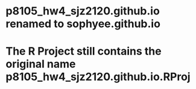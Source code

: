 # p8105_hw4_sjz2120.github.io renamed to sophyee.github.io
# The R Project still contains the original name p8105_hw4_sjz2120.github.io.RProj
